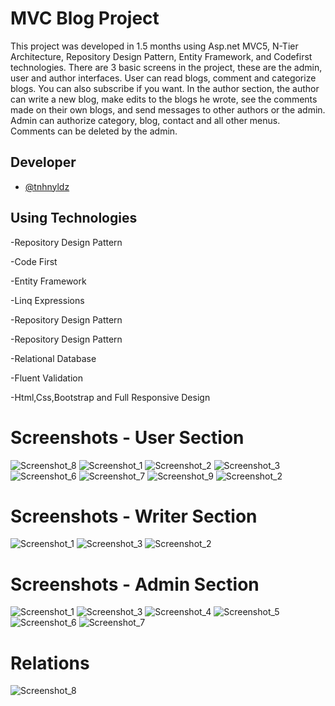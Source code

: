  # MVC Blog Project


This project was developed in 1.5 months using Asp.net MVC5, N-Tier Architecture, Repository Design Pattern, Entity Framework, and Codefirst technologies. There are 3 basic screens in the project, these are the admin, user and author interfaces. User can read blogs, comment and categorize blogs. You can also subscribe if you want. In the author section, the author can write a new blog, make edits to the blogs he wrote, see the comments made on their own blogs, and send messages to other authors or the admin. Admin can authorize category, blog, contact and all other menus. Comments can be deleted by the admin.

## Developer

- [@tnhnyldz](https://www.github.com/tnhnyldz)


## Using Technologies

-Repository Design Pattern

-Code First

-Entity Framework

-Linq Expressions

-Repository Design Pattern

-Repository Design Pattern

-Relational Database

-Fluent Validation

-Html,Css,Bootstrap and Full Responsive Design

# Screenshots - User Section

![Screenshot_8](https://user-images.githubusercontent.com/44006959/179374186-be2d9101-cddc-485a-b2c0-4c62f55cc0b9.png)
![Screenshot_1](https://user-images.githubusercontent.com/44006959/179374197-24467fbe-67b4-4b43-ac50-c04a896144a8.png)
![Screenshot_2](https://user-images.githubusercontent.com/44006959/179374208-defe38aa-369b-42fc-a53b-ee8444a4bc5e.png)
![Screenshot_3](https://user-images.githubusercontent.com/44006959/179374210-e9d58afb-7d59-4655-b6ca-4255dce2401e.png)
![Screenshot_6](https://user-images.githubusercontent.com/44006959/179374216-45b85a96-a647-4067-928a-342475c967fc.png)
![Screenshot_7](https://user-images.githubusercontent.com/44006959/179374226-2a6b5b56-7167-4308-bc62-6bb358dff2ce.png)
![Screenshot_9](https://user-images.githubusercontent.com/44006959/179374230-684cd680-54d7-41d3-9282-3679cbc73d18.png)
![Screenshot_2](https://user-images.githubusercontent.com/44006959/179374336-7e0ee260-c1d4-4ca7-b983-b33f41b49b20.png)

# Screenshots - Writer Section
![Screenshot_1](https://user-images.githubusercontent.com/44006959/179374284-2aedcb48-4c27-4c6f-9dd0-5fdaef2a4d58.png)
![Screenshot_3](https://user-images.githubusercontent.com/44006959/179374289-dd9d3cf8-0b4a-466e-9e75-da2b21f1abe8.png)
![Screenshot_2](https://user-images.githubusercontent.com/44006959/179374292-361bcec0-89b4-4bb0-8a51-e067a30d1dda.png)
# Screenshots - Admin Section
![Screenshot_1](https://user-images.githubusercontent.com/44006959/179374338-db422a55-9622-40a2-9365-58314c80fc2a.png)
![Screenshot_3](https://user-images.githubusercontent.com/44006959/179374340-80701ab4-9a54-4863-964f-7165d6829deb.png)
![Screenshot_4](https://user-images.githubusercontent.com/44006959/179374343-62ee8200-b200-4a1c-9728-a7a93529f833.png)
![Screenshot_5](https://user-images.githubusercontent.com/44006959/179374346-3bbd6f9b-49e7-44b3-8716-351223497706.png)
![Screenshot_6](https://user-images.githubusercontent.com/44006959/179374348-bd1c569f-e106-4c11-9438-c638bef6035a.png)
![Screenshot_7](https://user-images.githubusercontent.com/44006959/179374351-731a326e-eef6-4ea7-8a23-953d37217712.png)
# Relations
![Screenshot_8](https://user-images.githubusercontent.com/44006959/179374383-3aebe5b7-4c41-4a4d-9468-fe8370e4c942.png)

